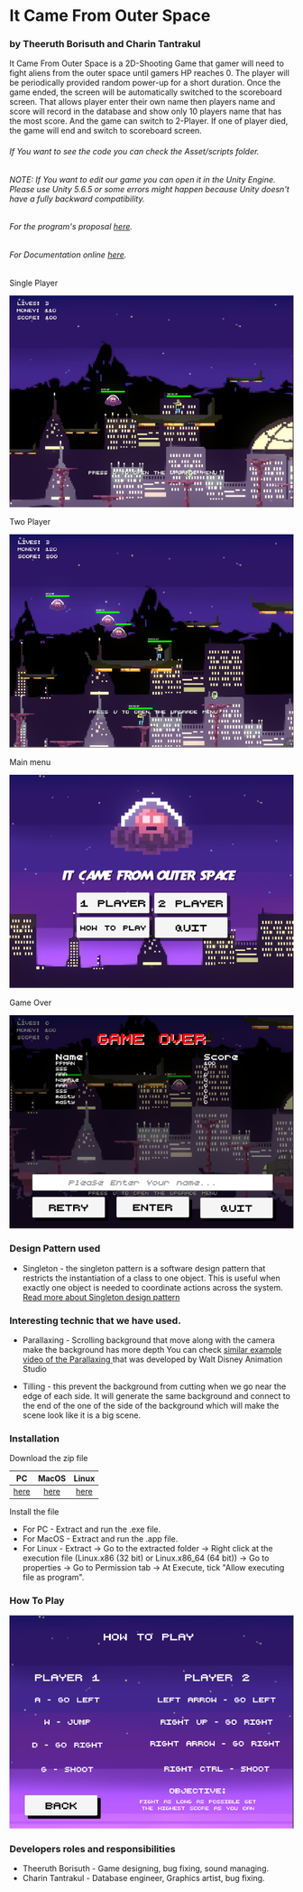 # It Came From Outer Space
### by Theeruth Borisuth and Charin Tantrakul
It Came From Outer Space is a 2D-Shooting Game that gamer will need to fight aliens from the outer space until gamers HP reaches 0. The player will be periodically provided random power-up for a short duration. Once the game ended, the screen will be automatically switched to the scoreboard screen. That allows player enter their own name then players name and score will record in the database and show only 10 players name that has the most score. And the game can switch to 2-Player. If one of player died, the game will end and switch to scoreboard screen.

###### If You want to see the code you can check the Asset/scripts folder.

###### NOTE: If You want to edit our game you can open it in the Unity Engine. Please use Unity 5.6.5 or some errors might happen because Unity doesn't have a fully backward compatibility.



###### For the program's proposal [here](https://docs.google.com/document/d/1Yl1HFMUCixDSfxFESuwKqbjIp_hejp6r78KKKTdeAxc/edit).

###### For Documentation online [here](https://masty123.github.io/ItCameFromOuterSpace/).

Single Player

![GUI](ImagePreview/SinglePlayer.PNG)

Two Player

![GUI](ImagePreview/TwoPlayer.PNG)

Main menu

![GUI](ImagePreview/MainMenupreview2.PNG)

Game Over

![GUI](ImagePreview/GameOver.PNG)

### Design Pattern used
- Singleton - the singleton pattern is a software design pattern that restricts the instantiation of a class to one object. This is useful when exactly one object is needed to coordinate actions across the system. [Read more about Singleton design pattern](https://en.wikipedia.org/wiki/Singleton_pattern)

### Interesting technic that we have used.
- Parallaxing - Scrolling background that move along with the camera make the background has more depth You can check [similar example video of the Parallaxing ](https://www.youtube.com/watch?v=YdHTlUGN1zw&t=182s) that was developed by Walt Disney Animation Studio

- Tilling - this prevent the background from cutting when we go near the edge of each side. It will generate the same background and connect to the end of the one of the side of the background which will make the scene look like it is a big scene.


### Installation
Download the zip file

| PC | MacOS |Linux|
|:----------------:|:-----------:|:-----------:|
|[here](https://github.com/masty123/ItCameFromOuterSpace/blob/master/RunnableZip/PC.zip)         |[here](https://github.com/masty123/ItCameFromOuterSpace/blob/master/RunnableZip/Mac.zip)   |[here](https://github.com/masty123/ItCameFromOuterSpace/blob/master/RunnableZip/Linux.zip)|

 Install the file
 - For PC -  Extract and run the .exe file.
 - For MacOS - Extract and run the .app file.
 - For Linux - Extract -> Go to the extracted folder -> Right click at the execution file (Linux.x86 (32 bit) or Linux.x86_64 (64 bit)) -> Go to properties -> Go to Permission tab -> At Execute, tick "Allow executing file as program".




### How To Play
![GUI](ImagePreview/HowToPlay.PNG)


### Developers roles and responsibilities
- Theeruth Borisuth - Game designing, bug fixing, sound managing.
- Charin Tantrakul - Database engineer, Graphics artist, bug fixing.
